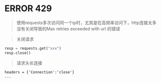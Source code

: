 
# ERROR 429

> 使用requests多次访问同一个ip时，尤其是在高频率访问下，http连接太多没有关闭导致的Max retries exceeded with url 的错误

> 关闭请求

```python
resp = requests.get("xxx")
resp.close()
```

> 请求头长连接

```
headers = {'Connection':'close'}
...

```
